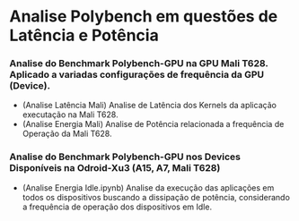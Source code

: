 # Analise Polybench em questões de Latência e Potência
### Analise do Benchmark Polybench-GPU na GPU Mali T628. Aplicado a variadas configurações de frequência da GPU (Device).
  - (Analise Latência Mali) Analise de Latência dos Kernels da aplicação executação na Mali T628.
  - (Analise Energia Mali) Analise de Potência relacionada a frequência de Operação da Mali T628.
### Analise do Benchmark Polybench-GPU nos Devices Disponíveis na Odroid-Xu3 (A15, A7, Mali T628)
  - (Analise Energia Idle.ipynb) Analise da execução das aplicações em todos os dispositivos buscando a dissipação de potência, considerando a frequência de operação dos dispositivos em Idle.
